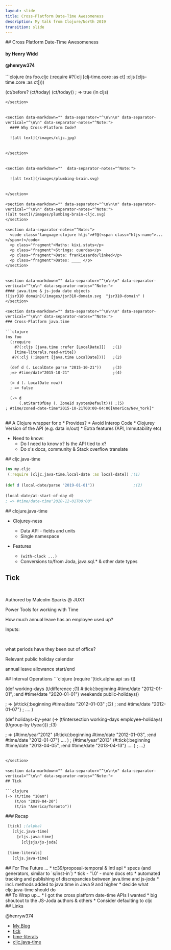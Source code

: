 ```yaml
---
layout: slide
title: Cross-Platform Date-Time Awesomeness
description: My talk from Clojure/North 2019
transition: slide
---
```


<section data-markdown>
## Cross Platform Date-Time Awesomeness



#### by Henry Widd

#### @henryw374


</section>

<section data-markdown=""  data-separator-notes="^Note:">
```clojure
(ns foo.cljc
  (:require
    #?(:clj  [clj-time.core  :as ct]
       :cljs [cljs-time.core :as ct])))

(ct/before? (ct/today) (ct/today))
; => true (in cljs)

```
</section>


<section data-markdown="" data-separator="^\n\n\n" data-separator-vertical="^\n\n" data-separator-notes="^Note:">
  #### Why Cross-Platform Code?

  ![alt text](/images/cljc.jpg)
  

</section>


<section data-markdown=""  data-separator-notes="^Note:">
    
  ![alt text](/images/plumbing-brain.svg)
  

</section>

<section data-markdown="" data-separator="^\n\n\n" data-separator-vertical="^\n\n" data-separator-notes="^Note:">
![alt text](/images/plumbing-brain-cljc.svg)
</section>

<section data-separator-notes="^Note:">
  <code class="language-clojure hljs">#?@(<span class="hljs-name">...</span>)</code>
  <p class="fragment">Maths: kixi.stats</p>
  <p class="fragment">Strings: cuerdas</p>
  <p class="fragment">Data: frankiesardo/linked</p>
  <p class="fragment">Dates: ____ </p>
</section>  


<section data-markdown="" data-separator="^\n\n\n" data-separator-vertical="^\n\n" data-separator-notes="^Note:">
#### java.time & js-joda date objects
![jsr310 domain](/images/jsr310-domain.svg  "jsr310-domain" ) 
</section>

<section data-markdown="" data-separator="^\n\n\n" data-separator-vertical="^\n\n" data-separator-notes="^Note:">
### Cross-Platform java.time

```clojure
(ns foo
  (:require
    #?(:cljs [java.time :refer [LocalDate]])   ;(1)
    [time-literals.read-write])
   #?(:clj (:import [java.time LocalDate])))   ;(2)
   
  (def d (. LocalDate parse "2015-10-21"))     ;(3)
  ;=> #time/date"2015-10-21"                   ;(4)
  
  (= d (. LocalDate now))                      
  ; => false

  (-> d                       
      (.atStartOfDay (. ZoneId systemDefault))) ;(5)
; #time/zoned-date-time"2015-10-21T00:00-04:00[America/New_York]"
  
```

</section>

<section data-markdown="" data-separator="^\n\n\n" data-separator-vertical="^\n\n" data-separator-notes="^Note:">
## A Clojure wrapper for x
* Provides?
  *  Avoid Interop Code
  *  Clojurey Version of the API (e.g. data in/out)
  *  Extra features (API, Immutability etc)

* Need to know:
  * Do I need to know x? Is the API tied to x? 
  * Do x's docs, community & Stack overflow translate

</section>

<section data-markdown="" data-separator="^\n\n\n" data-separator-vertical="^\n\n" data-separator-notes="^Note:">
## cljc.java-time

 ```clj
(ns my.cljc
  (:require [cljc.java-time.local-date :as local-date]) ;(1)
      
(def d (local-date/parse "2019-01-01"))                 ;(2)

(local-date/at-start-of-day d)
; => #time/date-time"2020-12-01T00:00"   
 ```

</section>

<section data-markdown="" data-separator="^\n\n\n" data-separator-vertical="^\n\n" data-separator-notes="^Note:">
## clojure.java-time

* Clojurey-ness
  * Data API - fields and units
  * Single namespace

* Features
  * `(with-clock ...)`
  * Conversions to/from Joda, java.sql.* & other date types

</section>

<section data-separator="^\n\n\n" data-separator-vertical="^\n\n" data-separator-notes="^Note:">
<h2>Tick</h2>
<br/>
<p class="fragment">Authored by Malcolm Sparks @ JUXT</p>
<p class="fragment">Power Tools for working with Time</p>


</section>  

<section  data-separator="^\n\n\n" data-separator-vertical="^\n\n" data-separator-notes="^Note:">
How much annual leave has an employee used up?
<br/>
<p class="fragment">Inputs:</p>
<br/>
<p class="fragment">what periods have they been out of office?</p>
<p class="fragment">Relevant public holiday calendar</p>
<p class="fragment">annual leave allowance start/end</p>
 
</section>

<section data-markdown="" data-separator="^\n\n\n" data-separator-vertical="^\n\n" data-separator-notes="^Note:" style="">
## Interval Operations
  ```clojure
(require '[tick.alpha.api :as t])

(def working-days
  (t/difference                                 ;(1)
    #:tick{:beginning #time/date "2012-01-01", 
           :end       #time/date "2020-01-01"}
   weekends 
   public-holidays))
                    
; => (#:tick{:beginning #time/date "2012-01-03" ;(2) 
;            :end       #time/date "2012-01-07"} 
;     .... )

(def holidays-by-year
  (->
    (t/intersection
      working-days
      employee-holidays)
    (t/group-by t/year)))                       ;(3)
    
; => {#time/year"2012" (#:tick{:beginning #time/date "2012-01-03", :end #time/date "2012-01-07"} .... )
;    {#time/year"2013" (#:tick{:beginning #time/date "2013-04-05", :end #time/date "2013-04-13"} .... )
;    ...}

```

</section>

<section data-markdown="" data-separator="^\n\n\n" data-separator-vertical="^\n\n" data-separator-notes="^Note:">
## Tick

```clojure 
(-> (t/time "10am") 
    (t/on "2019-04-20") 
    (t/in "America/Toronto"))
```

</section>

<section data-markdown="" data-separator="^\n\n\n" data-separator-vertical="^\n\n" data-separator-notes="^Note:">
### Recap

```clojure
 [tick] ;(alpha)
   [cljc.java-time]
     [cljs.java-time]
       [cljsjs/js-joda]
   
 [time-literals]
   [cljs.java-time]
```
</section>

<section data-markdown="" data-separator="^\n\n\n" data-separator-vertical="^\n\n" data-separator-notes="^Note:">
## For The Future ...
* tc39/proposal-temporal & Intl api
* specs (and generators, similar to `s/inst-in`)
* tick - '1.0' - more docs etc
* automated tracking and publishing of discrepancies between java.time and js-joda
   * incl. methods added to java.time in Java 9 and higher
   * decide what cljc.java-time should do

</section>

<section data-markdown="" data-separator="^\n\n\n" data-separator-vertical="^\n\n" data-separator-notes="^Note:">
## To Wrap up...
* I got the cross platform date-time APIs I wanted
  * big shoutout to the JS-Joda authors & others
* Consider defaulting to cljc

</section>

<section data-markdown="" data-separator="^\n\n\n" data-separator-vertical="^\n\n" data-separator-notes="^Note:">
  ## Links

  @henryw374

* [My Blog](http://widdindustries.com/)
* [tick](https://github.com/juxt/tick)
* [time-literals](https://github.com/henryw374/time-literals)
* [cljc.java-time](https://github.com/henryw374/cljc.java-time)
</section>
